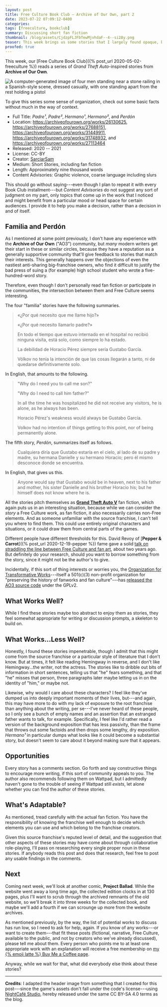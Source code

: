 ```yaml
---
layout: post
title: Free Culture Book Club — Archive of Our Own, part 2
date: 2023-07-22 07:09:12-0400
categories:
tags: [freeculture, bookclub]
summary: Discussing short fan fiction
thumbnail: /blog/assets/CjdzpFLJFbTewMjvhdaF--4--si28y.png
teaser: This week brings us some stories that I largely found opaque, but might prove more interesting to fans of the root franchise.
proofed: true
---
```


This week, our [Free Culture Book Club]({% post_url 2020-05-02-freeculture %}) reads a series of *Grand Theft Auto*-inspired stories from **Archive of Our Own**.

![A computer-generated image of four men standing near a stone railing in a Spanish-style scene, dressed casually, with one standing apart from the rest holding a pistol](/blog/assets/CjdzpFLJFbTewMjvhdaF--4--si28y.png "I did warn you that I have no experience with these games...")

To give this series some sense of organization, check out some basic facts without much in the way of context.

 * Full Title:  *Padre¹*, *Padre²*, *Hermano¹*, *Hermano²*, and *Perdón*
 * Location:  <https://archiveofourown.org/works/26130625>, <https://archiveofourown.org/works/27688151>, <https://archiveofourown.org/works/31449911>, <https://archiveofourown.org/works/31748932>, and <https://archiveofourown.org/works/27113464>
 * Released:  2020 -- 2021
 * License:  CC-BY
 * Creator:  [SarciarSam](https://archiveofourown.org/users/SarciarSam/pseuds/SarciarSam)
 * Medium:  Short Stories, including fan fiction
 * Length:  Approximately nine thousand words
 * Content Advisories:  Graphic violence, coarse language including slurs

This should go without saying---even though I plan to repeat it with every Book Club installment---but *Content Advisories* do not suggest any sort of judgment on my part, only topics that come up in the work that I noticed and might benefit from a particular mood or head space for certain audiences.  I provide it to help you make a decision, rather than a decision in and of itself.

## Familia and Perdón

As I mentioned at some point previously, I don't have any experience with the **Archive of Our Own** ("AO3") community, but *many* modern writers get their start in these or similar circles, because they have a reputation as a generally supportive community that'll give feedback to stories that match their interests.  This generally happens over the objections of even the nastiest anti-sharing big-franchise owners, who find it difficult to justify the bad press of suing a (for example) high school student who wrote a five-hundred-word story.

Therefore, even though I don't personally read fan fiction or participate in the communities, the intersection between them and Free Culture seems interesting.

The four "familia" stories have the following summaries.

 > «¿Por qué necesito que me llame hijo?»
 >
 > «¿Por qué necesito llamarlo padre?»
 >
 > En todo el tiempo que estuvo internado en el hospital no recibió ninguna visita, está solo, como siempre lo ha estado.
 >
 > La debilidad de Horacio Pérez siempre sería Gustabo García.
 >
 > Vólkov no tenía la intención de que las cosas llegarán a tanto, ni de quedarse definitivamente solo.

In English, that amounts to the following.

 > "Why do I need you to call me son?"
 >
 > "Why do I need to call him father?"
 >
 > In all the time he was hospitalized he did not receive any visitors, he is alone, as he always has been.
 >
 > Horacio Pérez's weakness would always be Gustabo García.
 >
 > Volkov had no intention of things getting to this point, nor of being permanently alone.

The fifth story, *Perdón*, summarizes itself as follows.

 > Cualquiera diría que Gustabo estaría en el cielo, al lado de su padre y madre, su hermana Danielle y su hermano Horacio; pero él mismo desconoce donde se encuentra.

In English, that gives us this.

 > Anyone would say that Gustabo would be in heaven, next to his father and mother, his sister Danielle and his brother Horacio his; but he himself does not know where he is.

All the stories pitch themselves as [**Grand Theft Auto V**](https://en.wikipedia.org/wiki/Grand_Theft_Auto_V) fan fiction, which again puts us in an interesting situation, because while we can consider the *story* a Free Culture work, as fan fiction, it also necessarily carries non-Free elements.  And as someone unfamiliar with the source franchise, I can't tell you where to find them.  This could use entirely original characters and situations, or it could draw them from central parts of the games.

Different people have different thresholds for this.  David Revoy of [**Pepper & Carrot**]({% post_url 2020-12-19-pepper %}) fame gave a solid [talk on straddling the line between Free Culture and fan art](https://media.libreplanet.org/u/libreplanet/m/how-to-free-the-imagination/), about two years ago.  But definitely do your research, should you want to borrow something from the story, since it might not be the author's to give.

Incidentally, if this sort of thing interests or worries you, the [Organization for Transformative Works](https://www.transformativeworks.org/)---itself a 501(c)(3) non-profit organization for "preserving the history of fanworks and fan culture"---has [released the AO3 source code](https://github.com/otwcode/otwarchive/) under the GPLv2.

## What Works Well?

While I find these stories maybe too abstract to enjoy them as stories, they feel somewhat appropriate for writing or discussion prompts, a skeleton to build on.

## What Works...Less Well?

Honestly, I found these stories impenetrable, though I admit that this might come from the source franchise or a particular style of literature that I don't know.  But at times, it felt like reading Hemingway in reverse, and I don't like Hemingway...the writer, not the actress.  The stories like to dribble out bits of information in short sentences, telling us that "he" fears something, and that "he" misses that person, three paragraphs later maybe letting us in on the identity of "him," or maybe not.

Likewise, why would I care about these characters?  I feel like they've dumped us into deeply important moments of their lives, but---and again, this may have more to do with my lack of exposure to the root franchise than anything about the writing, per se---I've never heard of these people, so I only see a bunch of empty names and an assertion that an estranged father wants to talk, for example.  Specifically, I feel like I'd rather read a version of the background exposition that has less passivity, than the frame that throws out some factoids and then drops some lengthy, dry exposition.  *Hermano¹* in particular dumps what looks like it could become a substantial story, but doesn't seem to care about it beyond making sure that it appears.

## Opportunities

Every story has a comments section.  Go forth and say constructive things to encourage more writing, if this sort of community appeals to you.  The author also recommends following them on Wattpad, but I admittedly haven't gone to the trouble of seeing if Wattpad still *exists*, let alone whether you can find the author of these stories.

## What's Adaptable?

As mentioned, tread carefully with the actual fan fiction.  You have the responsibility of knowing the franchise well enough to decide which elements you can use and which belong to the franchise creators.

Given this source franchise's reputed level of detail, and the suggestion that other aspects of these stories may have come about through collaborative role-playing, I'll pass on researching every single proper noun in these stories.  If anybody reads this post and does that research, feel free to post any usable findings in the comments.

## Next

Coming next week, we'll look at another comic, **Project Ballad**.  While the website went away a long time ago, the collected edition clocks in at 130 pages, plus I'll want to scrub through the archived remnants of the old website, so we'll break it into three weeks for the collected book, and maybe we'll add a fourth if we can scrounge up more from the website archives.

As mentioned previously, by the way, the list of potential works to discuss has run low, so I need to ask for help, again.  If you know of any works---or want to create them---that fit these posts (fictional, narrative, Free Culture, available to the public, and not by creators who we've already discussed), please tell me about them.  Every person who points me to at least one appropriate work with an explanation will receive a free membership on [my {% emoji latte %} Buy Me a Coffee page](https://buymeacoffee.com/jcolag).

Anyway, while we wait for that, what did everybody else think about these stories?

* * *

**Credits**:  I adapted the header image from something that I created for this post---since the game's assets don't fall under the code's license---using [NightCafé Studio](https://nightcafe.studio/), hereby released under the same CC BY-SA 4.0 terms as the blog.
